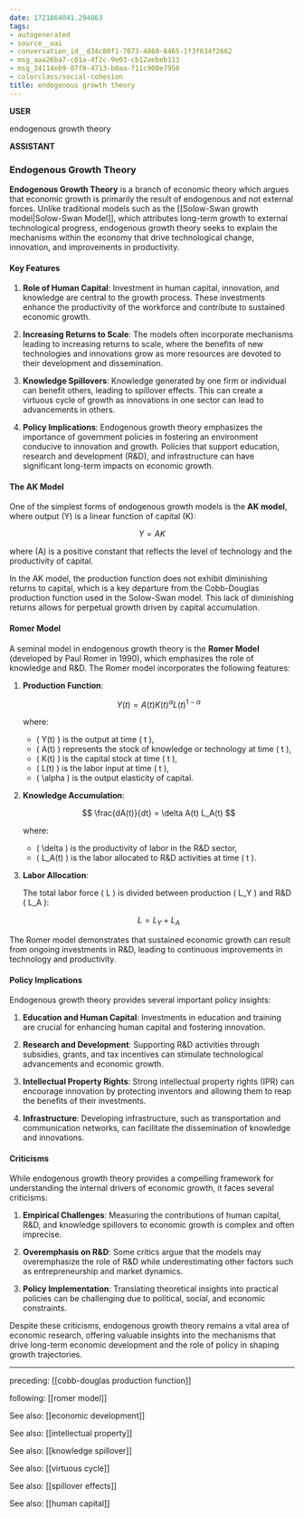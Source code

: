```yaml
---
date: 1721864041.294863
tags:
- autogenerated
- source__oai
- conversation_id__d34c80f1-7073-4860-8465-1f3f634f2662
- msg_aaa26ba7-c01a-4f2c-9e03-cb12aebeb113
- msg_34114eb9-07f8-4713-b0aa-f11c908e7950
- colorclass/social-cohesion
title: endogenous growth theory
---
```


**USER**

endogenous growth theory


**ASSISTANT**

### Endogenous Growth Theory

**Endogenous Growth Theory** is a branch of economic theory which argues that economic growth is primarily the result of endogenous and not external forces. Unlike traditional models such as the [[Solow-Swan growth model|Solow-Swan Model]], which attributes long-term growth to external technological progress, endogenous growth theory seeks to explain the mechanisms within the economy that drive technological change, innovation, and improvements in productivity.

#### Key Features

1. **Role of Human Capital**: Investment in human capital, innovation, and knowledge are central to the growth process. These investments enhance the productivity of the workforce and contribute to sustained economic growth.

2. **Increasing Returns to Scale**: The models often incorporate mechanisms leading to increasing returns to scale, where the benefits of new technologies and innovations grow as more resources are devoted to their development and dissemination.

3. **Knowledge Spillovers**: Knowledge generated by one firm or individual can benefit others, leading to spillover effects. This can create a virtuous cycle of growth as innovations in one sector can lead to advancements in others.

4. **Policy Implications**: Endogenous growth theory emphasizes the importance of government policies in fostering an environment conducive to innovation and growth. Policies that support education, research and development (R&D), and infrastructure can have significant long-term impacts on economic growth.

#### The AK Model

One of the simplest forms of endogenous growth models is the **AK model**, where output \(Y\) is a linear function of capital \(K\):

$$ Y = AK $$

where \(A\) is a positive constant that reflects the level of technology and the productivity of capital.

In the AK model, the production function does not exhibit diminishing returns to capital, which is a key departure from the Cobb-Douglas production function used in the Solow-Swan model. This lack of diminishing returns allows for perpetual growth driven by capital accumulation.

#### Romer Model

A seminal model in endogenous growth theory is the **Romer Model** (developed by Paul Romer in 1990), which emphasizes the role of knowledge and R&D. The Romer model incorporates the following features:

1. **Production Function**:

   $$ Y(t) = A(t) K(t)^\alpha L(t)^{1-\alpha} $$

   where:
   - \( Y(t) \) is the output at time \( t \),
   - \( A(t) \) represents the stock of knowledge or technology at time \( t \),
   - \( K(t) \) is the capital stock at time \( t \),
   - \( L(t) \) is the labor input at time \( t \),
   - \( \alpha \) is the output elasticity of capital.

2. **Knowledge Accumulation**:

   $$ \frac{dA(t)}{dt} = \delta A(t) L_A(t) $$

   where:
   - \( \delta \) is the productivity of labor in the R&D sector,
   - \( L_A(t) \) is the labor allocated to R&D activities at time \( t \).

3. **Labor Allocation**:

   The total labor force \( L \) is divided between production \( L_Y \) and R&D \( L_A \):

   $$ L = L_Y + L_A $$

The Romer model demonstrates that sustained economic growth can result from ongoing investments in R&D, leading to continuous improvements in technology and productivity.

#### Policy Implications

Endogenous growth theory provides several important policy insights:

1. **Education and Human Capital**: Investments in education and training are crucial for enhancing human capital and fostering innovation.

2. **Research and Development**: Supporting R&D activities through subsidies, grants, and tax incentives can stimulate technological advancements and economic growth.

3. **Intellectual Property Rights**: Strong intellectual property rights (IPR) can encourage innovation by protecting inventors and allowing them to reap the benefits of their investments.

4. **Infrastructure**: Developing infrastructure, such as transportation and communication networks, can facilitate the dissemination of knowledge and innovations.

#### Criticisms

While endogenous growth theory provides a compelling framework for understanding the internal drivers of economic growth, it faces several criticisms:

1. **Empirical Challenges**: Measuring the contributions of human capital, R&D, and knowledge spillovers to economic growth is complex and often imprecise.

2. **Overemphasis on R&D**: Some critics argue that the models may overemphasize the role of R&D while underestimating other factors such as entrepreneurship and market dynamics.

3. **Policy Implementation**: Translating theoretical insights into practical policies can be challenging due to political, social, and economic constraints.

Despite these criticisms, endogenous growth theory remains a vital area of economic research, offering valuable insights into the mechanisms that drive long-term economic development and the role of policy in shaping growth trajectories.


---

preceding: [[cobb-douglas production function]]  


following: [[romer model]]

See also: [[economic development]]


See also: [[intellectual property]]


See also: [[knowledge spillover]]


See also: [[virtuous cycle]]


See also: [[spillover effects]]


See also: [[human capital]]